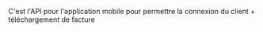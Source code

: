 C'est l'API pour l'application mobile pour permettre la connexion du client + téléchargement de facture
